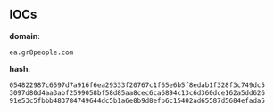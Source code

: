 
## IOCs

__domain__:

```text
ea.gr8people.com
```
__hash__:

```text
054822987c6597d7a916f6ea29333f20767c1f65e6b5f8edab1f328f3c749dc5
3097d80d4aa3abf2599058bf58d85aa8cec6ca6894c13c6d360dce162a5dd626
91e53c5fbbb483784749644dc5b1a6e8b9d8efb6c15402ad65587d5684efada5
```